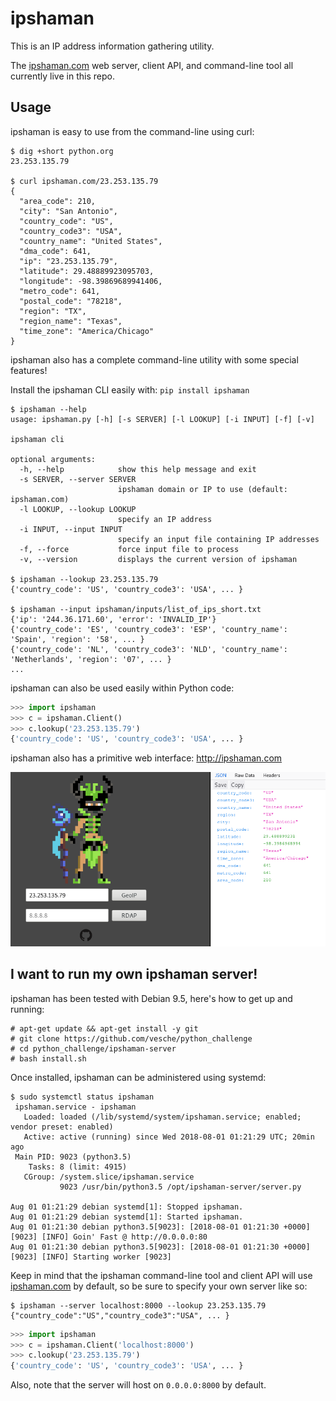 # ipshaman

This is an IP address information gathering utility.

The [ipshaman.com](http://ipshaman.com) web server, client API, and command-line tool all currently live in this repo.

## Usage

ipshaman is easy to use from the command-line using curl:

```
$ dig +short python.org
23.253.135.79

$ curl ipshaman.com/23.253.135.79
{
  "area_code": 210,
  "city": "San Antonio",
  "country_code": "US",
  "country_code3": "USA",
  "country_name": "United States",
  "dma_code": 641,
  "ip": "23.253.135.79",
  "latitude": 29.48889923095703,
  "longitude": -98.39869689941406,
  "metro_code": 641,
  "postal_code": "78218",
  "region": "TX",
  "region_name": "Texas",
  "time_zone": "America/Chicago"
}
```

ipshaman also has a complete command-line utility with some special features!

Install the ipshaman CLI easily with: `pip install ipshaman`

```
$ ipshaman --help
usage: ipshaman.py [-h] [-s SERVER] [-l LOOKUP] [-i INPUT] [-f] [-v]

ipshaman cli

optional arguments:
  -h, --help            show this help message and exit
  -s SERVER, --server SERVER
                        ipshaman domain or IP to use (default: ipshaman.com)
  -l LOOKUP, --lookup LOOKUP
                        specify an IP address
  -i INPUT, --input INPUT
                        specify an input file containing IP addresses
  -f, --force           force input file to process
  -v, --version         displays the current version of ipshaman

$ ipshaman --lookup 23.253.135.79
{'country_code': 'US', 'country_code3': 'USA', ... }

$ ipshaman --input ipshaman/inputs/list_of_ips_short.txt
{'ip': '244.36.171.60', 'error': 'INVALID_IP'}
{'country_code': 'ES', 'country_code3': 'ESP', 'country_name': 'Spain', 'region': '58', ... }
{'country_code': 'NL', 'country_code3': 'NLD', 'country_name': 'Netherlands', 'region': '07', ... }
...
```

ipshaman can also be used easily within Python code:

```python
>>> import ipshaman
>>> c = ipshaman.Client()
>>> c.lookup('23.253.135.79')
{'country_code': 'US', 'country_code3': 'USA', ... }
```

ipshaman also has a primitive web interface: http://ipshaman.com

![scrot](scrot.png)

## I want to run my own ipshaman server!

ipshaman has been tested with Debian 9.5, here's how to get up and running:

```
# apt-get update && apt-get install -y git
# git clone https://github.com/vesche/python_challenge
# cd python_challenge/ipshaman-server
# bash install.sh
```

Once installed, ipshaman can be administered using systemd:

```
$ sudo systemctl status ipshaman
 ipshaman.service - ipshaman
   Loaded: loaded (/lib/systemd/system/ipshaman.service; enabled; vendor preset: enabled)
   Active: active (running) since Wed 2018-08-01 01:21:29 UTC; 20min ago
 Main PID: 9023 (python3.5)
    Tasks: 8 (limit: 4915)
   CGroup: /system.slice/ipshaman.service
           9023 /usr/bin/python3.5 /opt/ipshaman-server/server.py

Aug 01 01:21:29 debian systemd[1]: Stopped ipshaman.
Aug 01 01:21:29 debian systemd[1]: Started ipshaman.
Aug 01 01:21:30 debian python3.5[9023]: [2018-08-01 01:21:30 +0000] [9023] [INFO] Goin' Fast @ http://0.0.0.0:80
Aug 01 01:21:30 debian python3.5[9023]: [2018-08-01 01:21:30 +0000] [9023] [INFO] Starting worker [9023]
```

Keep in mind that the ipshaman command-line tool and client API will use [ipshaman.com](http://ipshaman.com) by default, so be sure to specify your own server like so:

```
$ ipshaman --server localhost:8000 --lookup 23.253.135.79
{"country_code":"US","country_code3":"USA", ... }
```

```python
>>> import ipshaman
>>> c = ipshaman.Client('localhost:8000')
>>> c.lookup('23.253.135.79')
{'country_code': 'US', 'country_code3': 'USA', ... }
```

Also, note that the server will host on `0.0.0.0:8000` by default.
